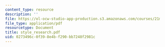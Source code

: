 ```yaml
---
content_type: resource
description: ''
file: https://ol-ocw-studio-app-production.s3.amazonaws.com/courses/21m-734-lighting-design-for-the-theatre-fall-2003/0273496c0f398e4bf290bb7248f2981c_style_research.pdf
file_type: application/pdf
resourcetype: Document
title: style_research.pdf
uid: 0273496c-0f39-8e4b-f290-bb7248f2981c
---
```

